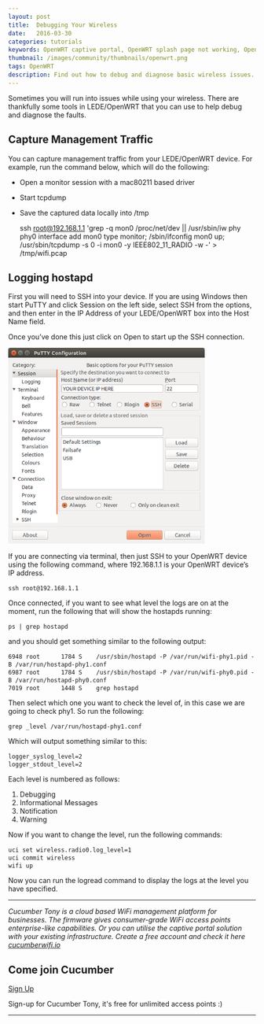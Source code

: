 ```yaml
---
layout: post
title:  Debugging Your Wireless
date:   2016-03-30
categories: tutorials
keywords: OpenWRT captive portal, OpenWRT splash page not working, OpenWRT splash page template, OpenWRT splash page free, OpenWRT splash page html, OpenWRT splash page hosting, OpenMesh captive portal, OpenMesh splash page not working, OpenMesh splash page template, OpenMesh splash page free, OpenMesh splash page html, OpenMesh splash page hosting, DD-WRT, OpenWRT Routing
thumbnail: /images/community/thumbnails/openwrt.png
tags: OpenWRT
description: Find out how to debug and diagnose basic wireless issues.
---
```


Sometimes you will run into issues while using your wireless. There are thankfully some tools in LEDE/OpenWRT that you can use to help debug and diagnose the faults.

## Capture Management Traffic

You can capture management traffic from your LEDE/OpenWRT device.
For example, run the command below, which will do the following:

- Open a monitor session with a mac80211 based driver
- Start tcpdump
- Save the captured data locally into /tmp

    ssh root@192.168.1.1 'grep -q mon0 /proc/net/dev || /usr/sbin/iw phy phy0 interface add mon0 type monitor;
        /sbin/ifconfig mon0 up; /usr/sbin/tcpdump -s 0 -i mon0 -y IEEE802_11_RADIO -w -' > /tmp/wifi.pcap

## Logging hostapd

First you will need to SSH into your device. If you are using Windows then start PuTTY and click Session on the left side, select SSH from the options, and then enter in the IP Address of your LEDE/OpenWRT box into the Host Name field.

Once you’ve done this just click on Open to start up the SSH connection.

<div class="mdl-typography--text-center">
  <img src="/images/community/tutorials/openwrt/puttyconfig.png" width="400px">
</div>

If you are connecting via terminal, then just SSH to your OpenWRT device using the following command, where 192.168.1.1 is your OpenWRT device’s IP address.

    ssh root@192.168.1.1

Once connected, if you want to see what level the logs are on at the moment, run the following that will show the hostapds running:

    ps | grep hostapd

and you should get something similar to the following output:

    6948 root      1784 S    /usr/sbin/hostapd -P /var/run/wifi-phy1.pid -B /var/run/hostapd-phy1.conf
    6987 root      1784 S    /usr/sbin/hostapd -P /var/run/wifi-phy0.pid -B /var/run/hostapd-phy0.conf
    7019 root      1448 S    grep hostapd

Then select which one you want to check the level of, in this case we are going to check phy1. So run the following:

    grep _level /var/run/hostapd-phy1.conf

Which will output something similar to this:

    logger_syslog_level=2
    logger_stdout_level=2

Each level is numbered as follows:
1. Debugging
2. Informational Messages
3. Notification
4. Warning

Now if you want to change the level, run the following commands:

    uci set wireless.radio0.log_level=1
    uci commit wireless
    wifi up

Now you can run the logread command to display the logs at the level you have specified.

<hr>

*Cucumber Tony is a cloud based WiFi management platform for businesses. The firmware gives consumer-grade WiFi access points enterprise-like capabilities. Or you can utilise the captive portal solution with your existing infrastructure. Create a free account and check it here <a href="https://cucumberwifi.io">cucumberwifi.io</a>*


<div class="mdl-typography--text-center">

<h2>Come join Cucumber</h2>

<a href="https://my.ctapp.io/#/create" class="button success dst">Sign Up</a><br>

<p>Sign-up for Cucumber Tony, it's free for unlimited access points :)</p>

<hr>

</div>
